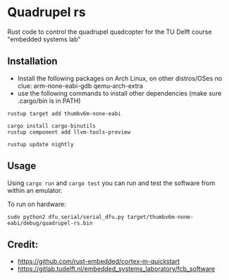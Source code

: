 
# Quadrupel rs

Rust code to control the quadrupel quadcopter 
for the TU Delft course "embedded systems lab"

## Installation
* Install the following packages on Arch Linux, on other distros/OSes no clue:
  arm-none-eabi-gdb qemu-arch-extra
* use the following commands to install other dependencies (make sure .cargo/bin is in PATH)
```
rustup target add thumbv6m-none-eabi

cargo install cargo-binutils
rustup component add llvm-tools-preview

rustup update nightly
```

## Usage

Using `cargo run` and `cargo test` you can run and
test the software from within an emulator. 

To run on hardware:
```
sudo python2 dfu_serial/serial_dfu.py target/thumbv6m-none-eabi/debug/quadrupel-rs.bin 
```

## Credit:
- https://github.com/rust-embedded/cortex-m-quickstart
- https://gitlab.tudelft.nl/embedded_systems_laboratory/fcb_software